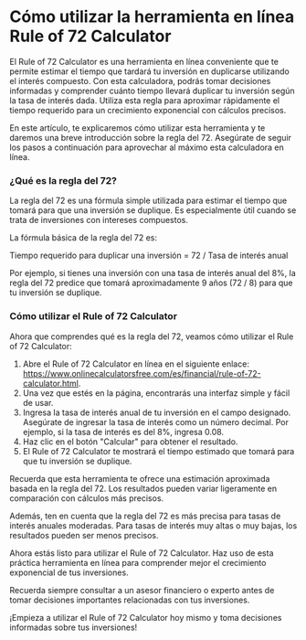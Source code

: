 Cómo utilizar la herramienta en línea Rule of 72 Calculator
===========================================================

El Rule of 72 Calculator es una herramienta en línea conveniente que te permite estimar el tiempo que tardará tu inversión en duplicarse utilizando el interés compuesto. Con esta calculadora, podrás tomar decisiones informadas y comprender cuánto tiempo llevará duplicar tu inversión según la tasa de interés dada. Utiliza esta regla para aproximar rápidamente el tiempo requerido para un crecimiento exponencial con cálculos precisos.

En este artículo, te explicaremos cómo utilizar esta herramienta y te daremos una breve introducción sobre la regla del 72. Asegúrate de seguir los pasos a continuación para aprovechar al máximo esta calculadora en línea.

### ¿Qué es la regla del 72?

La regla del 72 es una fórmula simple utilizada para estimar el tiempo que tomará para que una inversión se duplique. Es especialmente útil cuando se trata de inversiones con intereses compuestos.

La fórmula básica de la regla del 72 es:

Tiempo requerido para duplicar una inversión = 72 / Tasa de interés anual

Por ejemplo, si tienes una inversión con una tasa de interés anual del 8%, la regla del 72 predice que tomará aproximadamente 9 años (72 / 8) para que tu inversión se duplique.

### Cómo utilizar el Rule of 72 Calculator

Ahora que comprendes qué es la regla del 72, veamos cómo utilizar el Rule of 72 Calculator:

1. Abre el Rule of 72 Calculator en línea en el siguiente enlace: <https://www.onlinecalculatorsfree.com/es/financial/rule-of-72-calculator.html>.
2. Una vez que estés en la página, encontrarás una interfaz simple y fácil de usar.
3. Ingresa la tasa de interés anual de tu inversión en el campo designado. Asegúrate de ingresar la tasa de interés como un número decimal. Por ejemplo, si la tasa de interés es del 8%, ingresa 0.08.
4. Haz clic en el botón "Calcular" para obtener el resultado.
5. El Rule of 72 Calculator te mostrará el tiempo estimado que tomará para que tu inversión se duplique.

Recuerda que esta herramienta te ofrece una estimación aproximada basada en la regla del 72. Los resultados pueden variar ligeramente en comparación con cálculos más precisos.

Además, ten en cuenta que la regla del 72 es más precisa para tasas de interés anuales moderadas. Para tasas de interés muy altas o muy bajas, los resultados pueden ser menos precisos.

Ahora estás listo para utilizar el Rule of 72 Calculator. Haz uso de esta práctica herramienta en línea para comprender mejor el crecimiento exponencial de tus inversiones.

Recuerda siempre consultar a un asesor financiero o experto antes de tomar decisiones importantes relacionadas con tus inversiones.

¡Empieza a utilizar el Rule of 72 Calculator hoy mismo y toma decisiones informadas sobre tus inversiones!